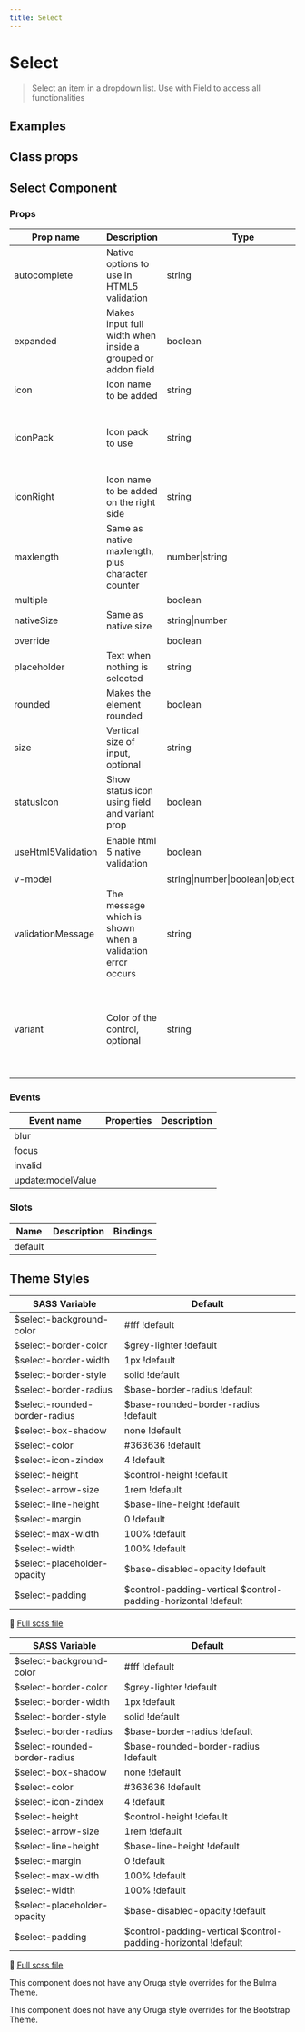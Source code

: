 ```yaml
---
title: Select
---
```


# Select

<div class="vp-doc">

> Select an item in a dropdown list. Use with Field to access all functionalities

<Carbon />
</div>

<div class="vp-doc">

## Examples

<example-select />

</div>
<div class="vp-doc">

## Class props

<inspector-select-viewer />

</div>

<div class="vp-doc">

## Select Component

### Props

| Prop name          | Description                                                 | Type                                   | Values                                                                          | Default                                                                                                                                                |
| ------------------ | ----------------------------------------------------------- | -------------------------------------- | ------------------------------------------------------------------------------- | ------------------------------------------------------------------------------------------------------------------------------------------------------ |
| autocomplete       | Native options to use in HTML5 validation                   | string                                 | -                                                                               |                                                                                                                                                        |
| expanded           | Makes input full width when inside a grouped or addon field | boolean                                | -                                                                               |                                                                                                                                                        |
| icon               | Icon name to be added                                       | string                                 | -                                                                               |                                                                                                                                                        |
| iconPack           | Icon pack to use                                            | string                                 | `mdi`, `fa`, `fas and any other custom icon pack`                               | <div><small>From <b>config</b>:</small></div><code style='white-space: nowrap; padding: 0;'> select: {<br>&nbsp;&nbsp;iconPack: undefined<br>}</code>  |
| iconRight          | Icon name to be added on the right side                     | string                                 | -                                                                               | <div><small>From <b>config</b>:</small></div><code style='white-space: nowrap; padding: 0;'> select: {<br>&nbsp;&nbsp;iconRight: undefined<br>}</code> |
| maxlength          | Same as native maxlength, plus character counter            | number\|string                         | -                                                                               |                                                                                                                                                        |
| multiple           |                                                             | boolean                                | -                                                                               |                                                                                                                                                        |
| nativeSize         | Same as native size                                         | string\|number                         | -                                                                               |                                                                                                                                                        |
| override           |                                                             | boolean                                | -                                                                               |                                                                                                                                                        |
| placeholder        | Text when nothing is selected                               | string                                 | -                                                                               |                                                                                                                                                        |
| rounded            | Makes the element rounded                                   | boolean                                | -                                                                               |                                                                                                                                                        |
| size               | Vertical size of input, optional                            | string                                 | `small`, `medium`, `large`                                                      |                                                                                                                                                        |
| statusIcon         | Show status icon using field and variant prop               | boolean                                | -                                                                               | <div><small>From <b>config</b>:</small></div><code style='white-space: nowrap; padding: 0;'>{<br>&nbsp;&nbsp; "statusIcon": true<br>}</code>           |
| useHtml5Validation | Enable html 5 native validation                             | boolean                                | -                                                                               | <div><small>From <b>config</b>:</small></div><code style='white-space: nowrap; padding: 0;'>{<br>&nbsp;&nbsp; "useHtml5Validation": true<br>}</code>   |
| v-model            |                                                             | string\|number\|boolean\|object\|array | -                                                                               | null                                                                                                                                                   |
| validationMessage  | The message which is shown when a validation error occurs   | string                                 | -                                                                               |                                                                                                                                                        |
| variant            | Color of the control, optional                              | string                                 | `primary`, `info`, `success`, `warning`, `danger`, `and any other custom color` |                                                                                                                                                        |

### Events

| Event name        | Properties | Description |
| ----------------- | ---------- | ----------- |
| blur              |            |
| focus             |            |
| invalid           |            |
| update:modelValue |            |

### Slots

| Name    | Description | Bindings |
| ------- | ----------- | -------- |
| default |             |          |

</div>

<div class="vp-doc">

## Theme Styles

<div class="theme-orugabase">
 
| SASS Variable  | Default |
| -------------- | ------- |
| $select-background-color | #fff !default |
| $select-border-color | $grey-lighter !default |
| $select-border-width | 1px !default |
| $select-border-style | solid !default |
| $select-border-radius | $base-border-radius !default |
| $select-rounded-border-radius | $base-rounded-border-radius !default |
| $select-box-shadow | none !default |
| $select-color | #363636 !default |
| $select-icon-zindex | 4 !default |
| $select-height | $control-height !default |
| $select-arrow-size | 1rem !default |
| $select-line-height | $base-line-height !default |
| $select-margin | 0 !default |
| $select-max-width | 100% !default |
| $select-width | 100% !default |
| $select-placeholder-opacity | $base-disabled-opacity !default |
| $select-padding | $control-padding-vertical $control-padding-horizontal !default |

📄 [Full scss file](https://github.com/oruga-ui/oruga/blob/master/packages/oruga/src/scss/components/_select.scss)

</div>

<div class="theme-orugafull">
 
| SASS Variable  | Default |
| -------------- | ------- |
| $select-background-color | #fff !default |
| $select-border-color | $grey-lighter !default |
| $select-border-width | 1px !default |
| $select-border-style | solid !default |
| $select-border-radius | $base-border-radius !default |
| $select-rounded-border-radius | $base-rounded-border-radius !default |
| $select-box-shadow | none !default |
| $select-color | #363636 !default |
| $select-icon-zindex | 4 !default |
| $select-height | $control-height !default |
| $select-arrow-size | 1rem !default |
| $select-line-height | $base-line-height !default |
| $select-margin | 0 !default |
| $select-max-width | 100% !default |
| $select-width | 100% !default |
| $select-placeholder-opacity | $base-disabled-opacity !default |
| $select-padding | $control-padding-vertical $control-padding-horizontal !default |

📄 [Full scss file](https://github.com/oruga-ui/oruga/blob/master/packages/oruga/src/scss/components/_select.scss)

</div>

<div class="theme-bulma">

<p> This component does not have any Oruga style overrides for the Bulma Theme. </p>
      
</div>

<div class="theme-bootstrap">

<p> This component does not have any Oruga style overrides for the Bootstrap Theme. </p>
      
</div>

</div>
